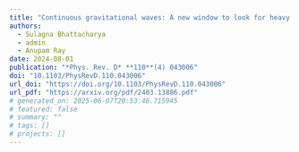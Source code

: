 ```yaml
---
title: "Continuous gravitational waves: A new window to look for heavy nonannihilating dark matter"
authors:
  - Sulagna Bhattacharya
  - admin
  - Anupam Ray
date: 2024-08-01
publication: "*Phys. Rev. D* **110**(4) 043006"
doi: "10.1103/PhysRevD.110.043006"
url_doi: "https://doi.org/10.1103/PhysRevD.110.043006"
url_pdf: "https://arxiv.org/pdf/2403.13886.pdf"
# generated_on: 2025-06-07T20:53:46.715945
# featured: false
# summary: ""
# tags: []
# projects: []
---
```

